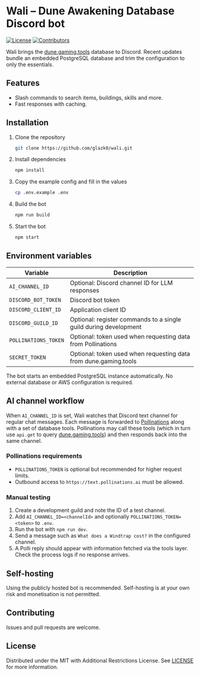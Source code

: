 # Wali – Dune Awakening Database Discord bot

[![License](https://img.shields.io/github/license/glazk0/wali)](LICENSE)
[![Contributors](https://img.shields.io/github/contributors/glazk0/wali.svg)](https://github.com/glazk0/wali/graphs/contributors)

Wali brings the [dune.gaming.tools](https://dune.gaming.tools/) database to Discord.
Recent updates bundle an embedded PostgreSQL database and trim the configuration to only the essentials.

## Features
- Slash commands to search items, buildings, skills and more.
- Fast responses with caching.

## Installation
1. Clone the repository
   ```bash
   git clone https://github.com/glazk0/wali.git
   ```
2. Install dependencies
   ```bash
   npm install
   ```
3. Copy the example config and fill in the values
   ```bash
   cp .env.example .env
   ```
4. Build the bot
   ```bash
   npm run build
   ```
5. Start the bot
   ```bash
   npm start
   ```

## Environment variables
| Variable | Description |
| --- | --- |
| `AI_CHANNEL_ID` | Optional: Discord channel ID for LLM responses |
| `DISCORD_BOT_TOKEN` | Discord bot token |
| `DISCORD_CLIENT_ID` | Application client ID |
| `DISCORD_GUILD_ID` | Optional: register commands to a single guild during development |
| `POLLINATIONS_TOKEN` | Optional: token used when requesting data from Pollinations |
| `SECRET_TOKEN` | Optional: token used when requesting data from dune.gaming.tools |

The bot starts an embedded PostgreSQL instance automatically. No external database or AWS configuration is required.

## AI channel workflow
When `AI_CHANNEL_ID` is set, Wali watches that Discord text channel for regular chat
messages. Each message is forwarded to [Pollinations](https://pollinations.ai) along
with a set of database tools. Pollinations may call these tools (which in turn use
`api.get` to query [dune.gaming.tools](https://dune.gaming.tools)) and then responds
back into the same channel.

### Pollinations requirements
- `POLLINATIONS_TOKEN` is optional but recommended for higher request limits.
- Outbound access to `https://text.pollinations.ai` must be allowed.

### Manual testing
1. Create a development guild and note the ID of a test channel.
2. Add `AI_CHANNEL_ID=<channelId>` and optionally `POLLINATIONS_TOKEN=<token>` to
   `.env`.
3. Run the bot with `npm run dev`.
4. Send a message such as `What does a Windtrap cost?` in the configured channel.
5. A Polli reply should appear with information fetched via the tools layer. Check
   the process logs if no response arrives.

## Self-hosting
Using the publicly hosted bot is recommended. Self-hosting is at your own risk and monetisation is not permitted.

## Contributing
Issues and pull requests are welcome.

## License
Distributed under the MIT with Additional Restrictions License. See [LICENSE](LICENSE) for more information.

